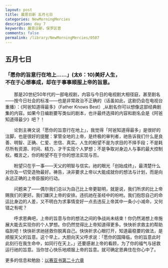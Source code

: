 ```yaml
---
layout: post
title: 晨恩日新 五月七日
categories: NewMorningMercies
description: day 7
keywords: 晨恩日新，保罗区普
comments: false
permalink: /library/NewMorningMercies/0507
---
```


## 五月七日

### 「愿你的旨意行在地上……」(太6：10)美好人生， <br> 不在于心想事成，却在于事事顺服上帝的旨意。

&emsp;&emsp;那是20世纪50年代的一部电视剧，内容与今日的电视剧大相径庭，甚至剧名——按今日社会的标准——也是非常政治不正确的（话虽如此，这剧仍会在电视台重播）：《阿爸知道得最多》（Father Knows Best）,从剧名你可以想像这部经典剧集的内容。如果今日编剧要写类似的剧本，也许最终选择的内容和剧名会是《阿爸知道得最少》吧？！

&emsp;&emsp;论到主祷文说「愿你的旨意行在地上」，我觉得「阿爸知道得最多」是很好的注脚，也是很好的提醒：掌管全地的上帝，是终极的审判者，祂告诉我们什么是良善、明智、正确、仁爱、忠信、真实。人生的盼望不是为求目的不择手段；不是耗尽所有资源、时间、精力、才干实现个人梦想；不是争取对身边人与事的最大控制权。概言之，你的盼望不在于你的想法实现与否。

&emsp;&emsp;盼望只在乎一事——天父的明智与信实。祂的眼光「创始成终」，最清楚什么对你及一切受造物最好。祷告，决非要求上帝以大能成就你的想法与计划，而是向永远正确的上帝臣服的行动。

&emsp;&emsp;问题来了——偶尔我们总以为自己比上帝更聪明，就是说，我们所求的比上帝赐我们的更好。我们嫌厌上帝的安排。违抗祂在圣经中的吩咐。我们抱怨自己的命运比身边的人差，又不明白为求事情变好一点去违反上帝其中一条小小减命，又何错之有呢？

&emsp;&emsp;呼求恩典吧，上帝的旨意与你的想法之间的争战尚未结束！你仍然渴想上帝施展大能去实现你的个人梦想。你仍然觉得比上帝知道得更多。快快祈求救主的帮助临到吧！快快祈求祂拯救你脱离自己。快快祈求心眼打开，知道最稳要的做法，是顺服天父的旨意。这个早上，大胆向天父呼求说：「愿你的国降临，你的旨意此时此刻行在我生命中，如同行在天上。」还要感谢上帝的看顾，为了你的福气与拯救运行祂的旨意。当你甘心快乐地顺服上帝的旨意。就可确定恩典住在你心中了。

更多的信息和勉励：[以赛亚书第二十六章]()
